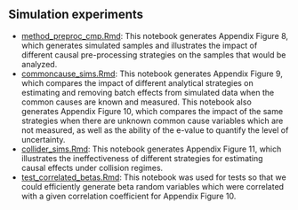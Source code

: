 ## Simulation experiments

- [method_preproc_cmp.Rmd](./method_preproc_cmp.Rmd): This notebook generates Appendix Figure 8, which generates simulated samples and illustrates the impact of different causal pre-processing strategies on the samples that would be analyzed.
- [commoncause_sims.Rmd](./commoncause_sims.Rmd): This notebook generates Appendix Figure 9, which compares the impact of different analytical strategies on estimating and removing batch effects from simulated data when the common causes are known and measured. This notebook also generates Appendix Figure 10, which compares the impact of the same strategies when there are unknown common cause variables which are not measured, as well as the ability of the e-value to quantify the level of uncertainty.
- [collider_sims.Rmd](./collider_sims.Rmd): This notebook generates Appendix Figure 11, which illustrates the ineffectiveness of different strategies for estimating causal effects under collision regimes.
- [test_correlated_betas.Rmd](./test_correlated_betas.Rmd): This notebook was used for tests so that we could efficiently generate beta random variables which were correlated with a given correlation coefficient for Appendix Figure 10.
